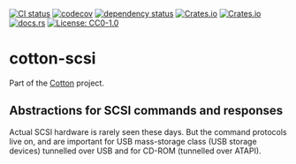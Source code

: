 [![CI status](https://github.com/pdh11/cotton/actions/workflows/ci.yml/badge.svg)](https://github.com/pdh11/cotton/actions)
[![codecov](https://codecov.io/gh/pdh11/cotton/branch/main/graph/badge.svg?token=SMSZEPGRHA)](https://codecov.io/gh/pdh11/cotton)
[![dependency status](https://deps.rs/repo/github/pdh11/cotton/status.svg)](https://deps.rs/repo/github/pdh11/cotton)
[![Crates.io](https://img.shields.io/crates/v/cotton-scsi)](https://crates.io/crates/cotton-scsi)
[![Crates.io](https://img.shields.io/crates/d/cotton-scsi)](https://crates.io/crates/cotton-scsi)
[![docs.rs](https://img.shields.io/docsrs/cotton-scsi)](https://docs.rs/cotton-scsi/latest/cotton_scsi/)
[![License: CC0-1.0](https://img.shields.io/badge/License-CC0_1.0-lightgrey.svg)](http://creativecommons.org/publicdomain/zero/1.0/)

# cotton-scsi

Part of the [Cotton](https://github.com/pdh11/cotton) project.

## Abstractions for SCSI commands and responses

Actual SCSI hardware is rarely seen these days. But the command
protocols live on, and are important for USB mass-storage class (USB
storage devices) tunnelled over USB and for CD-ROM (tunnelled over
ATAPI).
